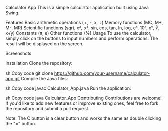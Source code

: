 Calculator App
This is a simple calculator application built using Java Swing.

Features
Basic arithmetic operations (+, -, x, ÷)
Memory functions (MC, M+, M-, MR)
Scientific functions (sqrt, x², x³, sin, cos, tan, ln, log, eˣ, 10ˣ, xʸ, ∛, x√y)
Constants (π, e)
Other functions (%)
Usage
To use the calculator, simply click on the buttons to input numbers and perform operations. The result will be displayed on the screen.

Screenshots

Installation
Clone the repository:

sh
Copy code
git clone https://github.com/your-username/calculator-app.git
Compile the Java files:

sh
Copy code
javac Calculator_App.java
Run the application:

sh
Copy code
java Calculator_App
Contributing
Contributions are welcome! If you'd like to add new features or improve existing ones, feel free to fork the repository and submit a pull request.

Note: The C button is a clear button and works the same as double clicking the "=" button.

